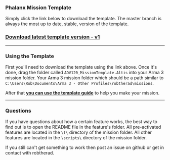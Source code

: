 ### Phalanx Mission Template

Simply click the link below to download the template. The master branch is always the most up to date, stable, version of the template. 

### [Download latest template version - v1](https://github.com/robtherad/A3_Phalanx_Mission_Template/archive/master.zip)

---

### Using the Template
First you'll need to download the template using the link above. Once it's done, drag the folder called `ADV120_MissionTemplate.Altis` into your Arma 3 mission folder. Your Arma 3 mission folder which should be a path similar to `C:\Users\Rob\Documents\Arma 3 - Other Profiles\robtherad\missions`. 

After that **[you can use the template guide](https://github.com/robtherad/A3_Phalanx_Mission_Template/wiki/Creating-a-Mission-with-the-Template)** to help you make your mission.

---

### Questions

If you have questions about how a certain feature works, the best way to find out is to open the README file in the feature's folder. All pre-activated features are located in the `\f\` directory of the mission folder. All other features are located in the `\scripts\` directory of the mission folder.

If you still can't get something to work then post an issue on github or get in contact with robtherad.
